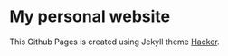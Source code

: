 # My personal website

This Github Pages is created using Jekyll theme [Hacker](https://github.com/pages-themes/hacker).
